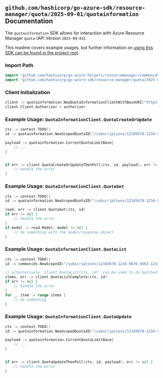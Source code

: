 
## `github.com/hashicorp/go-azure-sdk/resource-manager/quota/2025-09-01/quotainformation` Documentation

The `quotainformation` SDK allows for interaction with Azure Resource Manager `quota` (API Version `2025-09-01`).

This readme covers example usages, but further information on [using this SDK can be found in the project root](https://github.com/hashicorp/go-azure-sdk/tree/main/docs).

### Import Path

```go
import "github.com/hashicorp/go-azure-helpers/resourcemanager/commonids"
import "github.com/hashicorp/go-azure-sdk/resource-manager/quota/2025-09-01/quotainformation"
```


### Client Initialization

```go
client := quotainformation.NewQuotaInformationClientWithBaseURI("https://management.azure.com")
client.Client.Authorizer = authorizer
```


### Example Usage: `QuotaInformationClient.QuotaCreateOrUpdate`

```go
ctx := context.TODO()
id := quotainformation.NewScopedQuotaID("/subscriptions/12345678-1234-9876-4563-123456789012/resourceGroups/some-resource-group", "quotaName")

payload := quotainformation.CurrentQuotaLimitBase{
	// ...
}


if err := client.QuotaCreateOrUpdateThenPoll(ctx, id, payload); err != nil {
	// handle the error
}
```


### Example Usage: `QuotaInformationClient.QuotaGet`

```go
ctx := context.TODO()
id := quotainformation.NewScopedQuotaID("/subscriptions/12345678-1234-9876-4563-123456789012/resourceGroups/some-resource-group", "quotaName")

read, err := client.QuotaGet(ctx, id)
if err != nil {
	// handle the error
}
if model := read.Model; model != nil {
	// do something with the model/response object
}
```


### Example Usage: `QuotaInformationClient.QuotaList`

```go
ctx := context.TODO()
id := commonids.NewScopeID("/subscriptions/12345678-1234-9876-4563-123456789012/resourceGroups/some-resource-group")

// alternatively `client.QuotaList(ctx, id)` can be used to do batched pagination
items, err := client.QuotaListComplete(ctx, id)
if err != nil {
	// handle the error
}
for _, item := range items {
	// do something
}
```


### Example Usage: `QuotaInformationClient.QuotaUpdate`

```go
ctx := context.TODO()
id := quotainformation.NewScopedQuotaID("/subscriptions/12345678-1234-9876-4563-123456789012/resourceGroups/some-resource-group", "quotaName")

payload := quotainformation.CurrentQuotaLimitBase{
	// ...
}


if err := client.QuotaUpdateThenPoll(ctx, id, payload); err != nil {
	// handle the error
}
```
